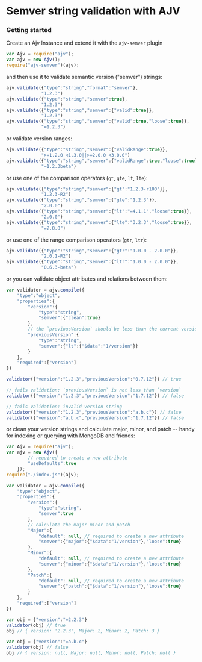 # Semver string validation with AJV

### Getting started

Create an Ajv Instance and extend it with the `ajv-semver` plugin

```JavaScript
var Ajv = require("ajv");
var ajv = new Ajv();
require("ajv-semver")(ajv);
```

and then use it to validate semantic version ("semver") strings:

```JavaScript
ajv.validate({"type":"string","format":"semver"},
             "1.2.3")
ajv.validate({"type":"string","semver":true},
             "1.2.3")
ajv.validate({"type":"string","semver":{"valid":true}},
             "1.2.3")
ajv.validate({"type":"string","semver":{"valid":true,"loose":true}},
             "=1.2.3")
```

or validate version ranges:

```JavaScript
ajv.validate({"type":"string","semver":{"validRange":true}},
             ">=1.2.0 <1.3.0||>=2.0.0 <3.0.0")
ajv.validate({"type":"string","semver":{"validRange":true,"loose":true}},
             "~1.2.3beta")
```

or use one of the comparison operators (`gt`, `gte`, `lt`, `lte`):

```JavaScript
ajv.validate({"type":"string","semver":{"gt":"1.2.3-r100"}},
             "1.2.3-R2")
ajv.validate({"type":"string","semver":{"gte":"1.2.3"}},
             "2.0.0")
ajv.validate({"type":"string","semver":{"lt":"=4.1.1","loose":true}},
             "2.0.0")
ajv.validate({"type":"string","semver":{"lte":"3.2.3","loose":true}},
             "=2.0.0")
```

or use one of the range comparison operators (`gtr`, `ltr`):

```JavaScript
ajv.validate({"type":"string","semver":{"gtr":"1.0.0 - 2.0.0"}},
             "2.0.1-R2")
ajv.validate({"type":"string","semver":{"ltr":"1.0.0 - 2.0.0"}},
             "0.6.3-beta")
```

or you can validate object attributes and relations between them:

```JavaScript
var validator = ajv.compile({
	"type":"object",
	"properties":{
		"version":{
			"type":"string",
			"semver":{"clean":true}
		},
		// the `previousVersion` should be less than the current version
		"previousVersion":{
			"type":"string",
			"semver":{"lt":{"$data":"1/version"}}
		}
	},
	"required":["version"]
}) 

validator({"version":"1.2.3","previousVersion":"0.7.12"}) // true

// fails validation: `previousVersion` is not less than `version`
validator({"version":"1.2.3","previousVersion":"1.7.12"}) // false

// fails validation: invalid version string
validator({"version":"1.2.3","previousVersion":"a.b.c"}) // false
validator({"version":"a.b.c","previousVersion":"1.7.12"}) // false
```

or clean your version strings and calculate major, minor, and patch -- handy
for indexing or querying with MongoDB and friends:

```JavaScript
var Ajv = require("ajv");
var ajv = new Ajv({
		// required to create a new attribute
		"useDefaults":true
	});
require("./index.js")(ajv);

var validator = ajv.compile({
	"type":"object",
	"properties":{
		"version":{
			"type":"string",
			"semver":true
		},
		// calculate the major minor and patch
		"Major":{
			"default": null, // required to create a new attribute
			"semver":{"major":{"$data":"1/version"},"loose":true}
		},                                                
		"Minor":{                                           
			"default": null, // required to create a new attribute
			"semver":{"minor":{"$data":"1/version"},"loose":true}
		},                                                
		"Patch":{                                           
			"default": null, // required to create a new attribute
			"semver":{"patch":{"$data":"1/version"},"loose":true}
		}
	},
	"required":["version"]
}) 

var obj = {"version":"=2.2.3"}
validator(obj) // true
obj // { version: '2.2.3', Major: 2, Minor: 2, Patch: 3 }

var obj = {"version":"=a.b.c"}
validator(obj) // false
obj // { version: null, Major: null, Minor: null, Patch: null }
```

